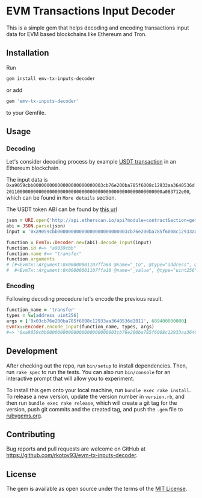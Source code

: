 # EVM Transactions Input Decoder

This is a simple gem that helps decoding and encoding transactions input data for EVM based blockchains like Ethereum and Tron.

## Installation
Run
```bash
gem install emv-tx-inputs-decoder
```
or add
```ruby
gem 'emv-tx-inputs-decoder'
```
to your Gemfile.

## Usage

### Decoding
Let's consider decoding process by example [USDT transaction](https://etherscan.io/tx/0x93ae1b191189aa27833b65f3668ae7704f9b7d9badabf4a9a16e53d84e1a3472) in an Ethereum blockchain.

The input data is `0xa9059cbb00000000000000000000000003cb76e200ba785f6008c12933aa3640536d2011000000000000000000000000000000000000000000000000000000a083712e00`, which can be found in `More details` section.

The USDT token ABI can be found by [this url](http://api.etherscan.io/api?module=contract&action=getabi&address=0xdac17f958d2ee523a2206206994597c13d831ec7&format=raw)

```ruby
json = URI.open('http://api.etherscan.io/api?module=contract&action=getabi&address=0xdac17f958d2ee523a2206206994597c13d831ec7&format=raw') { |file| jsonfile.read }
abi = JSON.parse(json)
input = '0xa9059cbb00000000000000000000000003cb76e200ba785f6008c12933aa3640536d2011000000000000000000000000000000000000000000000000000000a083712e00'

function = EvmTx::Decoder.new(abi).decode_input(input)
function.id #=> "a9059cbb"
function.name #=> "transfer"
function.arguments
# [#<EvmTx::Argument:0x00000001107ffa60 @name="_to", @type="address", @value="0x03cb76e200ba785f6008c12933aa3640536d2011">,
#  #<EvmTx::Argument:0x00000001107ffa10 @name="_value", @type="uint256", @value=689400000000>]
```

### Encoding
Following decoding procedure let's encode the previous result.

```ruby
function_name = 'transfer'
types = %w[address uint256]
args = ['0x03cb76e200ba785f6008c12933aa3640536d2011', 689400000000]
EvmTx::Encoder.encode_input(function_name, types, args)
#=> "0xa9059cbb00000000000000000000000003cb76e200ba785f6008c12933aa3640536d2011000000000000000000000000000000000000000000000000000000a083712e00"
```

## Development

After checking out the repo, run `bin/setup` to install dependencies. Then, run `rake spec` to run the tests. You can also run `bin/console` for an interactive prompt that will allow you to experiment.

To install this gem onto your local machine, run `bundle exec rake install`. To release a new version, update the version number in `version.rb`, and then run `bundle exec rake release`, which will create a git tag for the version, push git commits and the created tag, and push the `.gem` file to [rubygems.org](https://rubygems.org).

## Contributing

Bug reports and pull requests are welcome on GitHub at https://github.com/rkotov93/evm-tx-inputs-decoder.

## License

The gem is available as open source under the terms of the [MIT License](https://opensource.org/licenses/MIT).
